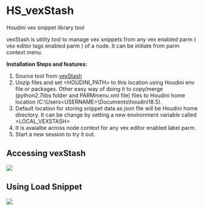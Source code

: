 # HS_vexStash
Houdini vex snippet library tool

vexStash is utility tool  to manage vex snippets from any vex enabled parm (  vex editor tags  enabled parm ) of a node. It can be initiate from parm context menu. 

**Installation Steps and features:**
1. Source tool from [vexStash](https://github.com/lightReachers/HS_vexStash)
2. Unzip files and  set <HOUDINI_PATH> to this location using Houdini env file or packages. Other easy way of doing it to copy/merge (python2.7libs folder and PARMmenu.xml file) files to Houdini home location (C:\Users\<USERNAME>\Documents\houdini18.5).
3. Default location for storing snippet data as json file will be Houdini home directory. It can be change by setting a new environment variable called <LOCAL_VEXSTASH>
5. It is avaialbe across node context for any vex editor enabled label parm. 
5. Start a new session to try it out.

## Accessing vexStash
![](https://d2wvmrjymyrujw.cloudfront.net/media/images/tutorial/tutorials/vexstash-vex-code-management-utility/vexStash_context_menu.gif)

## Using Load Snippet
![](https://d2wvmrjymyrujw.cloudfront.net/media/images/tutorial/tutorials/vexstash-vex-code-management-utility/load.gif)
